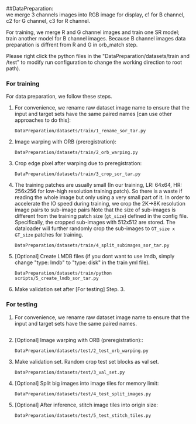 ##DataPreparation: <br> 
we merge 3 channels images into RGB image for display, c1 for B channel, c2 for G channel, c3 for R channel.<br>

For training, we merge R and G channel images and train one SR model; train another model for B channel images.
Because B channel images data preparation is diffrent from R and G in orb_match step. <br>

 Please right click the python files in the "DataPreparation/datasets/train and /test" to modify run configuration to change the working direction to root path).

### For training

For data preparation, we follow these steps.
1. For convenience, we rename raw dataset image name to ensure that the input and target sets have the same paired names [can use other approaches to do this]:
    ```
    DataPreparation/datasets/train/1_rename_sor_tar.py
    ```
   
2. Image warping with ORB (preregistration):
    ```
    DataPreparation/datasets/train/2_orb_warping.py
    ```

3. Crop edge pixel after warping due to preregistration:
    ```
    DataPreparation/datasets/train/3_crop_sor_tar.py
    ```


4. The training patches are usually small (In our training, LR: 64x64, HR: 256x256 for low-high resolution training patch). So there is a waste if reading the whole image but only using a very small part of it. In order to accelerate the IO speed during training, we crop the 2K->8K resolution image pairs to sub-image pairs 
Note that the size of sub-images is different from the training patch size (`gt_size`) defined in the config file. Specifically, the cropped sub-images with 512x512 are stored. The dataloader will further randomly crop the sub-images to `GT_size x GT_size` patches for training. <br/>
    
    ```
    DataPreparation/datasets/train/4_split_subimages_sor_tar.py
    ```

5. [Optional] Create LMDB files (if you dont want to use lmdb, simply change "type: lmdb" to "type: disk" in the train yml file). 
   ```
   DataPreparation/datasets/train/python scripts/5_create_lmdb_sor_tar.py
   ```

6. Make validation set after [For testing] Step. 3.


### For testing
1. For convenience, we rename raw dataset image name to ensure that the input and target sets have the same paired names.
    ```
   
2. [Optional] Image warping with ORB (preregistration)::
    ```
    DataPreparation/datasets/test/2_test_orb_warping.py
    ```

3. Make validation set. Random crop test set blocks as val set.
    ```
    DataPreparation/datasets/test/3_val_set.py
    ```

4. [Optional] Split big images into image tiles for memory limit: 
    ```
   DataPreparation/datasets/test/4_test_split_images.py
   ```
   
5. [Optional] After inference, stitch image tiles into origin size: 
    ```
    DataPreparation/datasets/test/5_test_stitch_tiles.py
    ```
